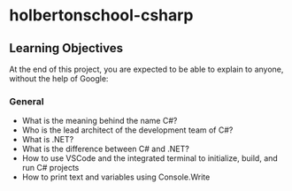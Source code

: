 # holbertonschool-csharp

## Learning Objectives
At the end of this project, you are expected to be able to explain to anyone, without the help of Google:

### General
- What is the meaning behind the name C#?
- Who is the lead architect of the development team of C#?
- What is .NET?
- What is the difference between C# and .NET?
- How to use VSCode and the integrated terminal to initialize, build, and run C# projects
- How to print text and variables using Console.Write
